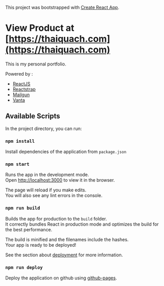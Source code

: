This project was bootstrapped with [Create React App](https://github.com/facebook/create-react-app).

# View Product at [https://thaiquach.com](https://thaiquach.com)

This is my personal portfolio.

Powered by :
- [ReactJS](https://reactjs.org/)
- [Reactstrap](https://reactstrap.github.io/)
- [Mailgun](https://www.mailgun.com/)
- [Vanta](https://www.vantajs.com/)

## Available Scripts

In the project directory, you can run:

### `npm install`

Install dependencies of the application from ```package.json```

### `npm start`

Runs the app in the development mode.<br />
Open [http://localhost:3000](http://localhost:3000) to view it in the browser.

The page will reload if you make edits.<br />
You will also see any lint errors in the console.

### `npm run build`

Builds the app for production to the `build` folder.<br />
It correctly bundles React in production mode and optimizes the build for the best performance.

The build is minified and the filenames include the hashes.<br />
Your app is ready to be deployed!

See the section about [deployment](https://facebook.github.io/create-react-app/docs/deployment) for more information.

### `npm run deploy`

Deploy the application on github using [github-pages](https://pages.github.com/).